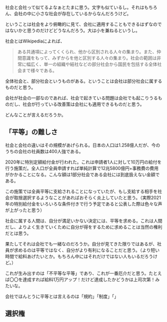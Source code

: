 社会と会社って似てるよなぁとたまに思う。文字も似ているし。それはもちろん、会社の中に小さな社会が存在しているからなんだろうけど。

ということは社会をより俯瞰的に見て、会社に適用することもできるはずなのではないかと思うのだけどどうなんだろう。大は小を兼ねるというし。

社会とはWikipediaによれば、

> ある共通項によってくくられ、他から区別される人々の集まり。また、仲間意識をもって、みずからを他と区別する人々の集まり。社会の範囲は非常に幅広く、単一の組織や結社などの部分社会から国民を包括する全体社会まで様々である。

全体社会と、部分社会というものがある。ということは会社は部分社会に属するものだと思う。

会社が社会の一部なのであれば、社会で起きている問題は会社でも起こりうるものだし、社会が行っている改善策は会社にも適用できるものだと思う。

どんなことが言えるだろうか。

## 「平等」の難しさ

社会と会社の違いはその規模があげられる。日本の人口は1.258億人だが、今のうちの会社の社員数は400人強である。

2020年に特別定額給付金が行われた。これは申請者1人に対して10万円の給付を行う施策だ。全人口が全員申請すれば単純計算で12兆5800億円+事務費の費用がかかることになる。こんな額は1部分社会である会社には到底扱えない金額である。

この施策では全員平等に支給されることになっていたが、もし支給する相手を社会が取捨選択するようなことがあればおそらく炎上していたと思う。（実際2021年の特別給付金をいろいろな条件付きで行う予定であると公表した際は色々な声が上がったと思う）

社会に属する人間は、自分が満足いかない決定には、平等を求める。これは人間だし、よりよく生きていくために自分が得をするために求めることは当然の権利だとは思う。

果たしてそれは会社でも一緒なのだろうか。自分が見てきた限りではあるが、社員が求めるのは平等ではなく、自分がより有利になることだと思う。（より短い時間で給料あげたいとか。もちろん中にはそれだけではない人もいるだろうけど。）

これが生み出すのは「不平等な平等」であり、これが一番厄介だと思う。たとえば〇〇を達成すれば給料1万円アップ！だけど達成したかどうかは上司次第！みたいな。

会社でほんとうに平等とは言えるのは「規約」「制度」「」

## 選択権


